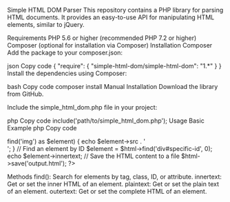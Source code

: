 Simple HTML DOM Parser
This repository contains a PHP library for parsing HTML documents. It provides an easy-to-use API for manipulating HTML elements, similar to jQuery.

Requirements
PHP 5.6 or higher (recommended PHP 7.2 or higher)
Composer (optional for installation via Composer)
Installation
Composer
Add the package to your composer.json:

json
Copy code
{
    "require": {
        "simple-html-dom/simple-html-dom": "1.*"
    }
}
Install the dependencies using Composer:

bash
Copy code
composer install
Manual Installation
Download the library from GitHub.

Include the simple_html_dom.php file in your project:

php
Copy code
include('path/to/simple_html_dom.php');
Usage
Basic Example
php
Copy code
<?php
include('simple_html_dom.php');

// Create a DOM object
$html = file_get_html('http://example.com');

// Find all images
foreach($html->find('img') as $element) {
    echo $element->src . '<br>';
}

// Find an element by ID
$element = $html->find('div#specific-id', 0);
echo $element->innertext;

// Save the HTML content to a file
$html->save('output.html');
?>
Methods
find(): Search for elements by tag, class, ID, or attribute.
innertext: Get or set the inner HTML of an element.
plaintext: Get or set the plain text of an element.
outertext: Get or set the complete HTML of an element.
